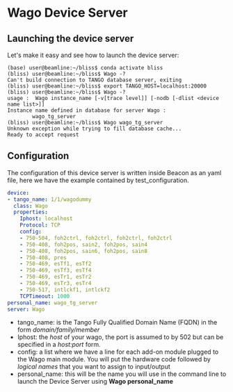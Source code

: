 # Wago Device Server #

## Launching the device server ##

Let's make it easy and see how to launch the device server:

```
(base) user@beamline:~/bliss$ conda activate bliss
(bliss) user@beamline:~/bliss$ Wago -?
Can't build connection to TANGO database server, exiting
(bliss) user@beamline:~/bliss$ export TANGO_HOST=localhost:20000
(bliss) user@beamline:~/bliss$ Wago -?
usage :  Wago instance_name [-v[trace level]] [-nodb [-dlist <device name list>]]
Instance name defined in database for server Wago :
        wago_tg_server
(bliss) user@beamline:~/bliss$ Wago wago_tg_server
Unknown exception while trying to fill database cache...
Ready to accept request
```

## Configuration ##

The configuration of this device server is written inside Beacon as
an yaml file, here we have the example contained by test_configuration.

```yaml
device:
- tango_name: 1/1/wagodummy
  class: Wago
  properties:
    Iphost: localhost
    Protocol: TCP
    config:
    - 750-504, foh2ctrl, foh2ctrl, foh2ctrl, foh2ctrl
    - 750-408, foh2pos, sain2, foh2pos, sain4
    - 750-408, foh2pos, sain6, foh2pos, sain8
    - 750-408, pres
    - 750-469, esTf1, esTf2
    - 750-469, esTf3, esTf4
    - 750-469, esTr1, esTr2
    - 750-469, esTr3, esTr4
    - 750-517, intlckf1, intlckf2
    TCPTimeout: 1000
personal_name: wago_tg_server
server: Wago
```

- tango_name: is the Tango Fully Qualified Domain Name (FQDN) in the form *domain/family/member*
- Iphost: the *host* of your wago, the port is assumed to by 502 but can be specified in a *host:port* form.
- config: a list where we have a line for each add-on module plugged to the Wago main module.
          You will put the hardware code followed by *logical names* that you want to assign to input/output
- personal_name: this will be the name you will use in the command line to launch the Device Server using
                **Wago personal_name**

